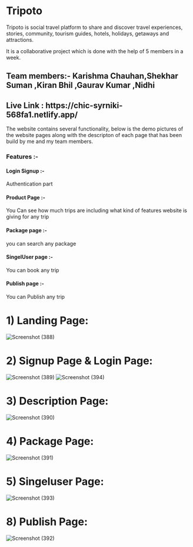 # Tripoto
Tripoto is social travel platform to share and discover travel experiences, stories, community, tourism guides, hotels, holidays, getaways and attractions.

It is a collaborative project which is done with the help of 5 members in a week.
<h2>Team members:- Karishma Chauhan,Shekhar Suman ,Kiran Bhil ,Gaurav Kumar ,Nidhi</h2> 
<h2> Live Link :  https://chic-syrniki-568fa1.netlify.app/</h2>
 The website contains several functionality, below is the demo pictures of the website pages along with the descripton of each page that has been build by me and my team members.
<h3>Features :-</h3>
<h4> Login Signup :-</h4> Authentication part
<h4> Product Page :-</h4> You Can see how much trips are including what kind of features website is giving for any trip
<h4> Package page :-</h4> you can search any package
<h4>SingelUser page :-</h4> You can book any trip
<h4>Publish page :-</h4> You can Publish any trip


# 1) Landing Page:
![Screenshot (388)](https://user-images.githubusercontent.com/101395093/208605136-be0767fe-2339-4d70-a051-11e9fabe11af.png)

# 2) Signup Page & Login Page:
![Screenshot (389)](https://user-images.githubusercontent.com/101395093/208604052-11e65efc-e868-4a7e-8c35-d20c52120e90.png)
![Screenshot (394)](https://user-images.githubusercontent.com/101395093/208611910-def068f7-c720-4ccd-9c1c-07d77c23c021.png)

# 3) Description Page:

![Screenshot (390)](https://user-images.githubusercontent.com/101395093/208604082-17712625-e212-47d4-a32c-60f26214ba90.png)
# 4) Package Page:
![Screenshot (391)](https://user-images.githubusercontent.com/101395093/208604099-71334d74-f43f-4b75-8f6f-25cf191674ba.png)
# 5) Singeluser Page:
![Screenshot (393)](https://user-images.githubusercontent.com/101395093/208611809-cb0edab8-8984-4a73-89ac-493e15c52100.png)

# 8) Publish Page:
![Screenshot (392)](https://user-images.githubusercontent.com/101395093/208604113-f958ab74-486b-4561-86cf-d3d34170b960.png)
